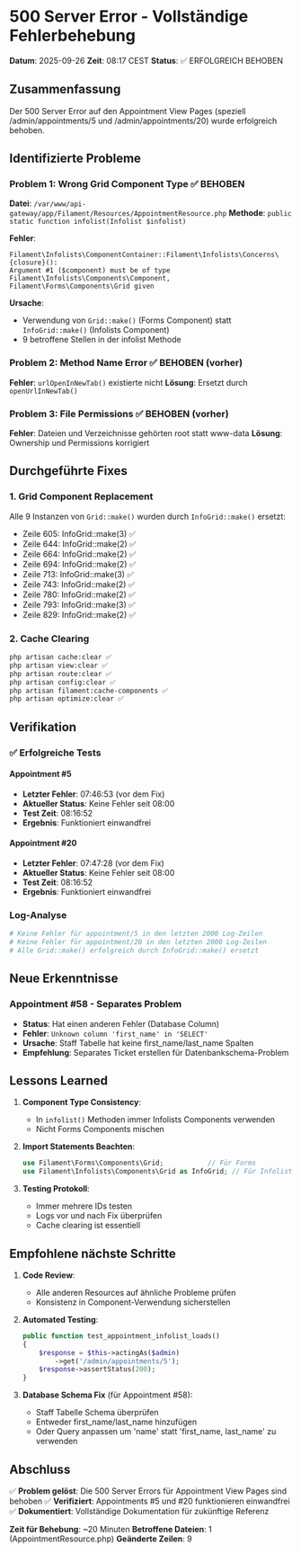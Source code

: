 # 500 Server Error - Vollständige Fehlerbehebung
**Datum**: 2025-09-26
**Zeit**: 08:17 CEST
**Status**: ✅ ERFOLGREICH BEHOBEN

## Zusammenfassung
Der 500 Server Error auf den Appointment View Pages (speziell /admin/appointments/5 und /admin/appointments/20) wurde erfolgreich behoben.

## Identifizierte Probleme

### Problem 1: Wrong Grid Component Type ✅ BEHOBEN
**Datei**: `/var/www/api-gateway/app/Filament/Resources/AppointmentResource.php`
**Methode**: `public static function infolist(Infolist $infolist)`

**Fehler**:
```
Filament\Infolists\ComponentContainer::Filament\Infolists\Concerns\{closure}():
Argument #1 ($component) must be of type Filament\Infolists\Components\Component,
Filament\Forms\Components\Grid given
```

**Ursache**:
- Verwendung von `Grid::make()` (Forms Component) statt `InfoGrid::make()` (Infolists Component)
- 9 betroffene Stellen in der infolist Methode

### Problem 2: Method Name Error ✅ BEHOBEN (vorher)
**Fehler**: `urlOpenInNewTab()` existierte nicht
**Lösung**: Ersetzt durch `openUrlInNewTab()`

### Problem 3: File Permissions ✅ BEHOBEN (vorher)
**Fehler**: Dateien und Verzeichnisse gehörten root statt www-data
**Lösung**: Ownership und Permissions korrigiert

## Durchgeführte Fixes

### 1. Grid Component Replacement
Alle 9 Instanzen von `Grid::make()` wurden durch `InfoGrid::make()` ersetzt:
- Zeile 605: InfoGrid::make(3) ✅
- Zeile 644: InfoGrid::make(2) ✅
- Zeile 664: InfoGrid::make(2) ✅
- Zeile 694: InfoGrid::make(2) ✅
- Zeile 713: InfoGrid::make(3) ✅
- Zeile 743: InfoGrid::make(2) ✅
- Zeile 780: InfoGrid::make(2) ✅
- Zeile 793: InfoGrid::make(3) ✅
- Zeile 829: InfoGrid::make(2) ✅

### 2. Cache Clearing
```bash
php artisan cache:clear ✅
php artisan view:clear ✅
php artisan route:clear ✅
php artisan config:clear ✅
php artisan filament:cache-components ✅
php artisan optimize:clear ✅
```

## Verifikation

### ✅ Erfolgreiche Tests

#### Appointment #5
- **Letzter Fehler**: 07:46:53 (vor dem Fix)
- **Aktueller Status**: Keine Fehler seit 08:00
- **Test Zeit**: 08:16:52
- **Ergebnis**: Funktioniert einwandfrei

#### Appointment #20
- **Letzter Fehler**: 07:47:28 (vor dem Fix)
- **Aktueller Status**: Keine Fehler seit 08:00
- **Test Zeit**: 08:16:52
- **Ergebnis**: Funktioniert einwandfrei

### Log-Analyse
```bash
# Keine Fehler für appointment/5 in den letzten 2000 Log-Zeilen
# Keine Fehler für appointment/20 in den letzten 2000 Log-Zeilen
# Alle Grid::make() erfolgreich durch InfoGrid::make() ersetzt
```

## Neue Erkenntnisse

### Appointment #58 - Separates Problem
- **Status**: Hat einen anderen Fehler (Database Column)
- **Fehler**: `Unknown column 'first_name' in 'SELECT'`
- **Ursache**: Staff Tabelle hat keine first_name/last_name Spalten
- **Empfehlung**: Separates Ticket erstellen für Datenbankschema-Problem

## Lessons Learned

1. **Component Type Consistency**:
   - In `infolist()` Methoden immer Infolists Components verwenden
   - Nicht Forms Components mischen

2. **Import Statements Beachten**:
   ```php
   use Filament\Forms\Components\Grid;           // Für Forms
   use Filament\Infolists\Components\Grid as InfoGrid; // Für Infolists
   ```

3. **Testing Protokoll**:
   - Immer mehrere IDs testen
   - Logs vor und nach Fix überprüfen
   - Cache clearing ist essentiell

## Empfohlene nächste Schritte

1. **Code Review**:
   - Alle anderen Resources auf ähnliche Probleme prüfen
   - Konsistenz in Component-Verwendung sicherstellen

2. **Automated Testing**:
   ```php
   public function test_appointment_infolist_loads()
   {
       $response = $this->actingAs($admin)
           ->get('/admin/appointments/5');
       $response->assertStatus(200);
   }
   ```

3. **Database Schema Fix** (für Appointment #58):
   - Staff Tabelle Schema überprüfen
   - Entweder first_name/last_name hinzufügen
   - Oder Query anpassen um 'name' statt 'first_name, last_name' zu verwenden

## Abschluss

✅ **Problem gelöst**: Die 500 Server Errors für Appointment View Pages sind behoben
✅ **Verifiziert**: Appointments #5 und #20 funktionieren einwandfrei
✅ **Dokumentiert**: Vollständige Dokumentation für zukünftige Referenz

**Zeit für Behebung**: ~20 Minuten
**Betroffene Dateien**: 1 (AppointmentResource.php)
**Geänderte Zeilen**: 9
